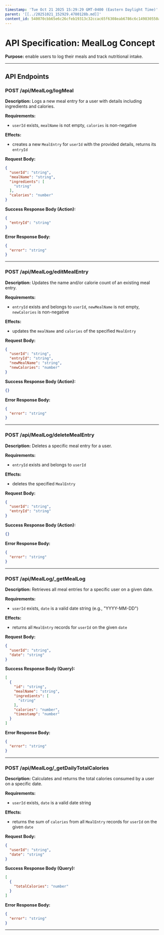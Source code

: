 ```yaml
---
timestamp: 'Tue Oct 21 2025 15:29:29 GMT-0400 (Eastern Daylight Time)'
parent: '[[../20251021_152929.4780128b.md]]'
content_id: 540070cbb65e6c26cfeb19313c32ccac65f6308eab6786c6c149830550a14779
---
```


# API Specification: MealLog Concept

**Purpose:** enable users to log their meals and track nutritional intake.

***

## API Endpoints

### POST /api/MealLog/logMeal

**Description:** Logs a new meal entry for a user with details including ingredients and calories.

**Requirements:**

* `userId` exists, `mealName` is not empty, `calories` is non-negative

**Effects:**

* creates a new `MealEntry` for `userId` with the provided details, returns its `entryId`

**Request Body:**

```json
{
  "userId": "string",
  "mealName": "string",
  "ingredients": [
    "string"
  ],
  "calories": "number"
}
```

**Success Response Body (Action):**

```json
{
  "entryId": "string"
}
```

**Error Response Body:**

```json
{
  "error": "string"
}
```

***

### POST /api/MealLog/editMealEntry

**Description:** Updates the name and/or calorie count of an existing meal entry.

**Requirements:**

* `entryId` exists and belongs to `userId`, `newMealName` is not empty, `newCalories` is non-negative

**Effects:**

* updates the `mealName` and `calories` of the specified `MealEntry`

**Request Body:**

```json
{
  "userId": "string",
  "entryId": "string",
  "newMealName": "string",
  "newCalories": "number"
}
```

**Success Response Body (Action):**

```json
{}
```

**Error Response Body:**

```json
{
  "error": "string"
}
```

***

### POST /api/MealLog/deleteMealEntry

**Description:** Deletes a specific meal entry for a user.

**Requirements:**

* `entryId` exists and belongs to `userId`

**Effects:**

* deletes the specified `MealEntry`

**Request Body:**

```json
{
  "userId": "string",
  "entryId": "string"
}
```

**Success Response Body (Action):**

```json
{}
```

**Error Response Body:**

```json
{
  "error": "string"
}
```

***

### POST /api/MealLog/\_getMealLog

**Description:** Retrieves all meal entries for a specific user on a given date.

**Requirements:**

* `userId` exists, `date` is a valid date string (e.g., "YYYY-MM-DD")

**Effects:**

* returns all `MealEntry` records for `userId` on the given `date`

**Request Body:**

```json
{
  "userId": "string",
  "date": "string"
}
```

**Success Response Body (Query):**

```json
[
  {
    "id": "string",
    "mealName": "string",
    "ingredients": [
      "string"
    ],
    "calories": "number",
    "timestamp": "number"
  }
]
```

**Error Response Body:**

```json
{
  "error": "string"
}
```

***

### POST /api/MealLog/\_getDailyTotalCalories

**Description:** Calculates and returns the total calories consumed by a user on a specific date.

**Requirements:**

* `userId` exists, `date` is a valid date string

**Effects:**

* returns the sum of `calories` from all `MealEntry` records for `userId` on the given `date`

**Request Body:**

```json
{
  "userId": "string",
  "date": "string"
}
```

**Success Response Body (Query):**

```json
[
  {
    "totalCalories": "number"
  }
]
```

**Error Response Body:**

```json
{
  "error": "string"
}
```

***
